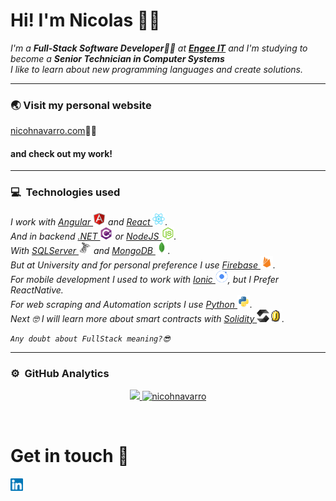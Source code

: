 # Hi! I'm Nicolas 👋🏼

<p>
  <em>
    I'm a <b>Full-Stack Software Developer</b>👨‍💻 at <a href="https://www.engee.com.ar/"> <b>Engee IT</b></a> and I'm studying to become a <b> Senior Technician in Computer Systems</b> <br>
    I like to learn about new programming languages and create solutions.
  </em>  
</p>

---

### 🌏&nbsp;Visit my personal website 
<a href="https://nicohnavarro.com" target="_blank">nicohnavarro.com</a>🧑‍🚀
#### and check out my work!


---

### 💻 &nbsp;Technologies used
<p>
  <em>
    I work with 
    <a href="https://angular.io/" target="_blank">Angular <img src="https://github.com/devicons/devicon/blob/master/icons/angularjs/angularjs-original.svg" alt="Angular" width="20" height="20"/></a> 
    and     
    <a href="https://es.reactjs.org/" target="_blank">React <img src="https://github.com/devicons/devicon/blob/master/icons/react/react-original.svg" alt="React" width="20" height="20" /></a>. 
    <br>And in backend 
    <a href="https://docs.microsoft.com/en-us/dotnet/csharp/" target="_blank">.NET <img src="https://github.com/devicons/devicon/blob/master/icons/csharp/csharp-original.svg" alt="CSharp" width="20" height="20" /></a>  or 
    <a href="https://docs.microsoft.com/en-us/dotnet/csharp/" target="_blank">NodeJS <img src="https://github.com/devicons/devicon/blob/master/icons/nodejs/nodejs-original.svg" alt="NodeJS" width="20" height="20" /></a>.
    <br>With <a href="https://docs.microsoft.com/en-us/sql/sql-server/?view=sql-server-ver15" target="_blank">SQLServer <img src="https://github.com/devicons/devicon/blob/master/icons/microsoftsqlserver/microsoftsqlserver-plain.svg" alt="SQL Server" width="20" height="20" /></a> and 
    <a href="https://www.mongodb.com/cloud/atlas" target="_blank">MongoDB <img src="https://github.com/devicons/devicon/blob/master/icons/mongodb/mongodb-original.svg" alt="MongoDB" width="20" height="20" /></a>.
    <br>But at University and for personal preference I use <a href="https://firebase.google.com/" target="_blank">Firebase <img src="https://github.com/devicons/devicon/blob/master/icons/firebase/firebase-plain.svg" alt="Firebase" width="20" height="20" /></a>. 
    <br>For mobile development I used to work with <a href="https://ionicframework.com/docs" target="_blank">Ionic <img src="https://github.com/devicons/devicon/blob/master/icons/ionic/ionic-original.svg" alt="Ionic" width="20" height="20" /></a>, but I Prefer ReactNative.
    <br>For web scraping and Automation scripts I use <a href="https://docs.python.org/3/" target="_blank">Python <img src="https://github.com/devicons/devicon/blob/master/icons/python/python-original.svg" alt="python" width="20" height="20" /></a>.
    <br>Next 🤓 I will learn more about smart contracts with <a href="https://docs.soliditylang.org/en/v0.8.4/" target="_blank">Solidity <img src="./Assets/solidity.svg" alt="Solidity" width="20" height="20" /><img src="./Assets/coin.gif" alt="coin" width="20" height="20" /></a>.

    Any doubt about FullStack meaning?😎
  </em>  
</p>

---

### ⚙️ &nbsp;GitHub Analytics
<p align="center">
<a href="https://github.com/nicohnavarro">
  <img height="200em" src="https://github-readme-stats.vercel.app/api/top-langs/?username=nicohnavarro&layout=compact&theme=onedark&show_icons=true&hide=php,python,html&langs_count=10"/>
  <img height="200em" src="https://github-readme-stats.vercel.app/api?username=nicohnavarro&show_icons=true&theme=onedark&line_height=27" alt="nicohnavarro"/>
</a>
</p>

<br>

# Get in touch 📲
[<img src="https://github.com/nicohnavarro/nicohnavarro/blob/master/Assets/Linkedin.svg" alt="Linkedin Logo" width="20">](https://in.linkedin.com/in/nicohnavarro) 


